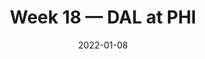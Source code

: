 ---
layout: game
title: Week 18 — DAL at PHI
season: 2021
game_id: 2021_18_DAL_PHI
week: 18
date: 2022-01-08
home_team: PHI
away_team: DAL
final_home: 26
final_away: 51
pbp_url: /assets/data/pbp/2021/2021_18_DAL_PHI.csv.gz
---